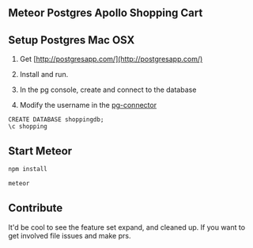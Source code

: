 ## Meteor Postgres Apollo Shopping Cart

## Setup Postgres Mac OSX

1. Get [http://postgresapp.com/](http://postgresapp.com/)

2. Install and run.

3. In the pg console, create and connect to the database

4. Modify the username in the [pg-connector](https://github.com/abhiaiyer91/meteor-pg-apollo-shopping-cart/blob/master/imports/data/pg-connector.js#L5)

```
CREATE DATABASE shoppingdb;
\c shopping

```



## Start Meteor

```js
npm install

meteor
```


## Contribute
It'd be cool to see the feature set expand, and cleaned up. If you want to get involved file issues and
make prs.
